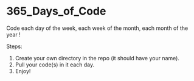 # 365_Days_of_Code
Code each day of the week, each week of the month, each month of the year !

Steps:
1. Create your own directory in the repo (it should have your name).
2. Pull your code(s) in it each day.
3. Enjoy!
